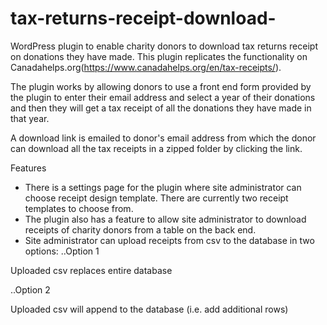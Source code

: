# tax-returns-receipt-download-
WordPress plugin to enable charity donors to download tax returns receipt on donations they have made. This plugin  replicates the functionality on Canadahelps.org(https://www.canadahelps.org/en/tax-receipts/).

The plugin works by allowing donors to use a front end form provided by the plugin to enter their email address and select a year of their donations and then they will get a tax receipt of all the donations they have made in that year. 

A download link is emailed to donor's email address from which the donor can download all the tax receipts in a zipped folder  by clicking the link.

Features

- There is a settings page for the plugin where site administrator can choose receipt design template. There are currently two receipt templates to choose from.
- The plugin also has a feature to allow site administrator to download receipts of charity donors from a table on the back end.
- Site administrator can upload receipts from csv to the database in two options:
 ..Option 1
 
 Uploaded csv replaces entire database
 
 ..Option 2
 
 Uploaded csv will append to the database (i.e. add additional rows)
